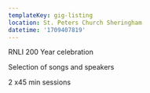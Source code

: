 ```yaml
---
templateKey: gig-listing
location: St. Peters Church Sheringham
datetime: '1709407819'
---
```

R﻿NLI 200 Year celebration

S﻿election of songs and speakers

2﻿ x45 min sessions